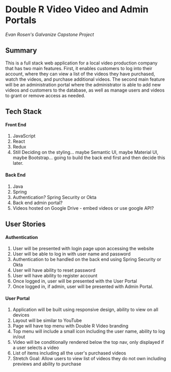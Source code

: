 # Double R Video Video and Admin Portals

_Evan Rosen's Galvanize Capstone Project_

## Summary

This is a full stack web application for a local video production company that has two main features. First, it enables customers to log into their account, where they can view a list of the videos they have purchased, watch the videos, and purchase additional videos. The second main feature will be an administration portal where the administrator is able to add new videos and customers to the database, as well as manage users and videos to grant or remove access as needed.

## Tech Stack

#### Front End

1. JavaScript
2. React
3. Redux
4. Still Deciding on the styling... maybe Semantic UI, maybe Material UI, maybe Bootstrap... going to build the back end first and then decide this later.

#### Back End

1. Java
2. Spring
3. Authentication? Spring Security or Okta
4. Back end admin portal?
5. Videos hosted on Google Drive - embed videos or use google API?

## User Stories

#### Authentication

1. User will be presented with login page upon accessing the website
2. User will be able to log in with user name and password
3. Authentication to be handled on the back end using Spring Security or Okta
4. User will have ability to reset password
5. User will have ability to register account
6. Once logged in, user will be presented with the User Portal
7. Once logged in, if admin, user will be presented with Admin Portal.

#### User Portal

1. Application will be built using responsive design, ability to view on all devices
2. Layout will be similar to YouTube
3. Page will have top menu with Double R Video branding
4. Top menu will include a small icon including the user name, ability to log in/out
5. Video will be conditionally rendered below the top nav, only displayed if a user selects a video
6. List of items including all the user's purchased videos
7. Stretch Goal: Allow users to view list of videos they do not own including previews and ability to purchase
